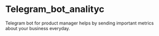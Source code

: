# Telegram_bot_analityc
Telegram bot for product manager helps by sending important metrics about your business everyday.
